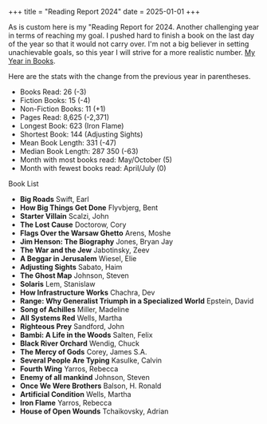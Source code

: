 +++
title = "Reading Report 2024"
date = 2025-01-01
+++

As is custom here is my "Reading Report for 2024. Another challenging year in terms of reaching my goal. I pushed hard to finish a book on the last day of the year so that it would not carry over. I'm not a big believer in setting unachievable goals, so this year I will strive for a more realistic number. [My Year in Books](https://www.goodreads.com/user/year_in_books/2024/3063249). 


Here are the stats with the change from the previous year in parentheses.

* Books Read: 26 (-3)
* Fiction Books: 15 (-4)
* Non-Fiction Books: 11 (+1)
* Pages Read: 8,625 (-2,371)
* Longest Book: 623 (Iron Flame)
* Shortest Book: 144 (Adjusting Sights)
* Mean Book Length: 331	(-47)
* Median Book Length: 287 350 (-63)
* Month with most books read:  May/October (5)
* Month with fewest books read: April/July (0)


Book List

* __Big Roads__ Swift, Earl
* __How Big Things Get Done__ Flyvbjerg, Bent
* __Starter Villain__ Scalzi, John
* __The Lost Cause__ Doctorow, Cory
* __Flags Over the Warsaw Ghetto__ Arens, Moshe
* __Jim Henson: The Biography__ Jones, Bryan Jay
* __The War and the Jew__ Jabotinsky, Zeev
* __A Beggar in Jerusalem__ Wiesel, Elie
* __Adjusting Sights__ Sabato, Haim
* __The Ghost Map__ Johnson, Steven
* __Solaris__ Lem, Stanislaw
* __How Infrastructure Works__ Chachra, Dev
* __Range: Why Generalist Triumph in a Specialized World__ Epstein, David
* __Song of Achilles__ Miller, Madeline
* __All Systems Red__ Wells, Martha
* __Righteous Prey__ Sandford, John
* __Bambi: A Life in the Woods__ Salten, Felix
* __Black River Orchard__ Wendig, Chuck
* __The Mercy of Gods__ Corey, James S.A.
* __Several People Are Typing__ Kasulke, Calvin
* __Fourth Wing__ Yarros, Rebecca
* __Enemy of all mankind__ Johnson, Steven
* __Once We Were Brothers__ Balson, H. Ronald
* __Artificial Condition__ Wells, Martha
* __Iron Flame__ Yarros, Rebecca
* __House of Open Wounds__ Tchaikovsky, Adrian
